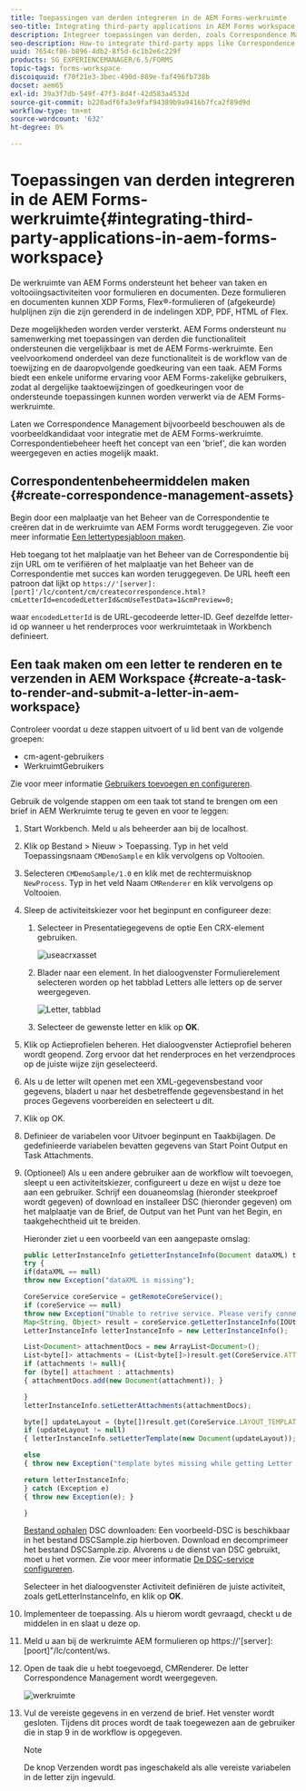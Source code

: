 ```yaml
---
title: Toepassingen van derden integreren in de AEM Forms-werkruimte
seo-title: Integrating third-party applications in AEM Forms workspace
description: Integreer toepassingen van derden, zoals Correspondence Management, in de AEM Forms-werkruimte.
seo-description: How-to integrate third-party apps like Correspondence Management in AEM Forms workspace.
uuid: 7654cf86-b896-4db2-8f5d-6c1b2e6c229f
products: SG_EXPERIENCEMANAGER/6.5/FORMS
topic-tags: forms-workspace
discoiquuid: f70f21e3-3bec-490d-889e-faf496fb738b
docset: aem65
exl-id: 39a3f7db-549f-47f3-8d4f-42d583a4532d
source-git-commit: b220adf6fa3e9faf94389b9a9416b7fca2f89d9d
workflow-type: tm+mt
source-wordcount: '632'
ht-degree: 0%

---
```


# Toepassingen van derden integreren in de AEM Forms-werkruimte{#integrating-third-party-applications-in-aem-forms-workspace}

De werkruimte van AEM Forms ondersteunt het beheer van taken en voltooiingsactiviteiten voor formulieren en documenten. Deze formulieren en documenten kunnen XDP Forms, Flex®-formulieren of (afgekeurde) hulplijnen zijn die zijn gerenderd in de indelingen XDP, PDF, HTML of Flex.

Deze mogelijkheden worden verder versterkt. AEM Forms ondersteunt nu samenwerking met toepassingen van derden die functionaliteit ondersteunen die vergelijkbaar is met de AEM Forms-werkruimte. Een veelvoorkomend onderdeel van deze functionaliteit is de workflow van de toewijzing en de daaropvolgende goedkeuring van een taak. AEM Forms biedt een enkele uniforme ervaring voor AEM Forms-zakelijke gebruikers, zodat al dergelijke taaktoewijzingen of goedkeuringen voor de ondersteunde toepassingen kunnen worden verwerkt via de AEM Forms-werkruimte.

Laten we Correspondence Management bijvoorbeeld beschouwen als de voorbeeldkandidaat voor integratie met de AEM Forms-werkruimte. Correspondentiebeheer heeft het concept van een &#39;brief&#39;, die kan worden weergegeven en acties mogelijk maakt.

## Correspondentenbeheermiddelen maken {#create-correspondence-management-assets}

Begin door een malplaatje van het Beheer van de Correspondentie te creëren dat in de werkruimte van AEM Forms wordt teruggegeven. Zie voor meer informatie [Een lettertypesjabloon maken](../../forms/using/create-letter.md).

Heb toegang tot het malplaatje van het Beheer van de Correspondentie bij zijn URL om te verifiëren of het malplaatje van het Beheer van de Correspondentie met succes kan worden teruggegeven. De URL heeft een patroon dat lijkt op `https://'[server]:[port]'/lc/content/cm/createcorrespondence.html?cmLetterId=encodedLetterId&cmUseTestData=1&cmPreview=0;`

waar `encodedLetterId` is de URL-gecodeerde letter-ID. Geef dezelfde letter-id op wanneer u het renderproces voor werkruimtetaak in Workbench definieert.

## Een taak maken om een letter te renderen en te verzenden in AEM Workspace {#create-a-task-to-render-and-submit-a-letter-in-aem-workspace}

Controleer voordat u deze stappen uitvoert of u lid bent van de volgende groepen:

* cm-agent-gebruikers
* WerkruimtGebruikers

Zie voor meer informatie [Gebruikers toevoegen en configureren](/help/forms/using/admin-help/adding-configuring-users.md).

Gebruik de volgende stappen om een taak tot stand te brengen om een brief in AEM Werkruimte terug te geven en voor te leggen:

1. Start Workbench. Meld u als beheerder aan bij de localhost.
1. Klik op Bestand > Nieuw > Toepassing. Typ in het veld Toepassingsnaam `CMDemoSample` en klik vervolgens op Voltooien.
1. Selecteren `CMDemoSample/1.0` en klik met de rechtermuisknop `NewProcess`. Typ in het veld Naam `CMRenderer` en klik vervolgens op Voltooien.
1. Sleep de activiteitskiezer voor het beginpunt en configureer deze:

   1. Selecteer in Presentatiegegevens de optie Een CRX-element gebruiken.

      ![useacrxasset](assets/useacrxasset.png)

   1. Blader naar een element. In het dialoogvenster Formulierelement selecteren worden op het tabblad Letters alle letters op de server weergegeven.

      ![Letter, tabblad](assets/letter_tab_new.png)

   1. Selecteer de gewenste letter en klik op **OK**.

1. Klik op Actieprofielen beheren. Het dialoogvenster Actieprofiel beheren wordt geopend. Zorg ervoor dat het renderproces en het verzendproces op de juiste wijze zijn geselecteerd.
1. Als u de letter wilt openen met een XML-gegevensbestand voor gegevens, bladert u naar het desbetreffende gegevensbestand in het proces Gegevens voorbereiden en selecteert u dit.
1. Klik op OK.
1. Definieer de variabelen voor Uitvoer beginpunt en Taakbijlagen. De gedefinieerde variabelen bevatten gegevens van Start Point Output en Task Attachments.
1. (Optioneel) Als u een andere gebruiker aan de workflow wilt toevoegen, sleept u een activiteitskiezer, configureert u deze en wijst u deze toe aan een gebruiker. Schrijf een douaneomslag (hieronder steekproef wordt gegeven) of download en installeer DSC (hieronder gegeven) om het malplaatje van de Brief, de Output van het Punt van het Begin, en taakgehechtheid uit te breiden.

   Hieronder ziet u een voorbeeld van een aangepaste omslag:

   ```javascript
   public LetterInstanceInfo getLetterInstanceInfo(Document dataXML) throws Exception {
   try {
   if(dataXML == null)
   throw new Exception("dataXML is missing");
   
   CoreService coreService = getRemoteCoreService();
   if (coreService == null)
   throw new Exception("Unable to retrive service. Please verify connection details.");
   Map<String, Object> result = coreService.getLetterInstanceInfo(IOUtils.toString(dataXML.getInputStream(), "UTF-8"));
   LetterInstanceInfo letterInstanceInfo = new LetterInstanceInfo();
   
   List<Document> attachmentDocs = new ArrayList<Document>();
   List<byte[]> attachments = (List<byte[]>)result.get(CoreService.ATTACHMENT_KEY);
   if (attachments != null){
   for (byte[] attachment : attachments)
   { attachmentDocs.add(new Document(attachment)); }
   
   }
   letterInstanceInfo.setLetterAttachments(attachmentDocs);
   
   byte[] updateLayout = (byte[])result.get(CoreService.LAYOUT_TEMPLATE_KEY);
   if (updateLayout != null)
   { letterInstanceInfo.setLetterTemplate(new Document(updateLayout)); }
   
   else
   { throw new Exception("template bytes missing while getting Letter instance Info."); }
   
   return letterInstanceInfo;
   } catch (Exception e)
   { throw new Exception(e); }
   
   }
   ```

   [Bestand ophalen](assets/dscsample.zip)
DSC downloaden: Een voorbeeld-DSC is beschikbaar in het bestand DSCSample.zip hierboven. Download en decomprimeer het bestand DSCSample.zip. Alvorens u de dienst van DSC gebruikt, moet u het vormen. Zie voor meer informatie [De DSC-service configureren](../../forms/using/add-action-button-in-create-correspondence-ui.md#p-configure-the-dsc-service-p).

   Selecteer in het dialoogvenster Activiteit definiëren de juiste activiteit, zoals getLetterInstanceInfo, en klik op **OK**.

1. Implementeer de toepassing. Als u hierom wordt gevraagd, checkt u de middelen in en slaat u deze op.
1. Meld u aan bij de werkruimte AEM formulieren op https://&#39;[server]:[poort]&quot;/lc/content/ws.
1. Open de taak die u hebt toegevoegd, CMRenderer. De letter Correspondence Management wordt weergegeven.

   ![werkruimte](assets/cminworkspace.png)

1. Vul de vereiste gegevens in en verzend de brief. Het venster wordt gesloten. Tijdens dit proces wordt de taak toegewezen aan de gebruiker die in stap 9 in de workflow is opgegeven.

   >[!NOTE]
   >
   >De knop Verzenden wordt pas ingeschakeld als alle vereiste variabelen in de letter zijn ingevuld.
